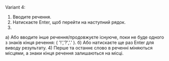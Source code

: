 Variant 4:

1) Вводите речення.
2) Натискаєте Enter, щоб перейти на наступний рядок.
3)
  а) Або вводите інше речення/продовжуєте існуюче, поки не буде одного з знаків кінця речення: ( '!','?','.' ). 
  б) Або натискаєте ще раз Enter для виводу результату.
4) Перше та останнє слово в реченні міняються місцями, а знаки кінця речення залишаються на місці.
